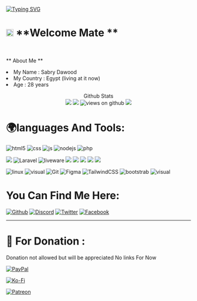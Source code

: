 [![Typing SVG](https://readme-typing-svg.herokuapp.com?font=Fira+Code&size=28&pause=1000&width=1000&lines=Hey!+Welcome+To+Sabry+Dawood+Gate)](https://github.com/virgel1995)

# <img src="https://emojis.slackmojis.com/emojis/images/1531849430/4246/blob-sunglasses.gif?1531849430" width="20"/> **Welcome Mate **
</br>

** About Me **

<tl>
<li> 
My Name : Sabry Dawood
</li>
<li> 
My Country : Egypt (living at it now)
</li>
<li> 
Age : 28 years
</li>
</tl>

<p align="center"> 
  Github Stats<br>
  
<img src="https://github-readme-stats.vercel.app/api?username=virgel1995&show_icons=true&hide_title=false&theme=chartreuse-dark" />
<img src="https://github-readme-stats.vercel.app/api/top-langs/?username=virgel1995&layout=compact&theme=tokyonight"/>
<img src="https://komarev.com/ghpvc/?username=virgel1995" alt="views on github" />
<img src="https://github-profile-trophy.vercel.app/?username=virgel1995&theme=darkhub&no-frame=true" />
</p>


# 🌍languages And Tools:


<p>
  <img alt="html5" src="https://img.shields.io/badge/-HTML5-E34F26?style=social&logo=html5&logoColor=orange" />
  <img alt="css" src="https://img.shields.io/badge/-CSS-00A6FF?style=social&logo=css3&logoColor=blue" />
  <img alt="js" src="https://img.shields.io/badge/-Javascript-FFEE00?style=social&logo=javascript&logoColor=FFEE00" />
  <img alt="nodejs" src="https://img.shields.io/badge/-NodeJS-43853D?style=social&logo=Node.js&logoColor=green" />
  <img alt="php" src="https://img.shields.io/badge/-Php-blue?style=social&logo=Php&logoColor=blue" />
</p>
<p>
<img src="https://img.shields.io/badge/-TypeScript-007ACC?style=social&logo=typescript&logoColor=blue "/>
 <img alt="Laravel" src="https://img.shields.io/badge/-Laravel-red?style=social&logo=Laravel&logoColor=red" />
 <img alt="liveware" src="https://img.shields.io/badge/-Livewire-red?style=social&logo=livewire&logoColor=orange" />
<img src="https://img.shields.io/badge/-Heroku-430098?style=social&logo=heroku&logoColor=430098"/> 
<img src="https://img.shields.io/badge/-NPM-CB3837?style=social&logo=npm&logoColor=white "/>
<img src="https://img.shields.io/badge/-MongoDB-13aa52?style=social&logo=mongodb&logoColor=green"/> 
<img src="https://img.shields.io/badge/-MySql-13aa52?style=social&logo=mysql&logoColor=blue"/> 
<img src="https://img.shields.io/badge/-Sql-13aa52?style=social&logo=Oracle&logoColor=blue"/> 
</p>
<p>
<img alt="linux" src="https://img.shields.io/badge/Linux-3d3d3d?style=social&logo=linux&logoColor=black"/>
    <img alt="visual" src="https://img.shields.io/badge/Visual_Studio_Code-3d3d3d?style=social&logo=visual%20studio%20code&logoColor=0078D4"/>
    <img alt="Git" src="https://img.shields.io/badge/Git-3d3d3d?style=social&logo=Git&logoColor=orange"/>
    <img alt="Figma" src="https://img.shields.io/badge/Figma-3d3d3d?style=social&logo=Figma&logoColor=e04a34"/>
<img alt="TailwindCSS" src="https://img.shields.io/badge/Tailwind_Css-3d3d3d?style=social&logo=tailwind%20css&logoColor=0078D4"/>

<img alt="bootstrab" src="https://img.shields.io/badge/bootstrap-3d3d3d?style=social&logo=bootstrap&logoColor=purple"/>
    <img alt="visual" src="https://img.shields.io/badge/Github-3d3d3d?style=social&logo=github&logoColor=0078D4"/>
</p>
  



# You Can Find Me Here:
[<img alt="Github" src="https://img.shields.io/badge/github-blue?style=social&logo=github&logoColor=black" />](https://github.com/virgel1995)
[<img alt="Discord" src="https://img.shields.io/badge/discord-blue?style=social&logo=discord&logoColor=blue" />](https://discord.com/users/799984138111287337)
[<img alt="Twitter" src="https://img.shields.io/badge/Twitter-blue?style=social&logo=twitter&logoColor=blue" />](https://discord.com/users/799984138111287337)
[<img alt="Facebook" src="https://img.shields.io/badge/Facebook-blue?style=social&logo=Facebook&logoColor=blue" />](https://fb.com/sabry.dawood.79)

------------






# 🏧 For Donation :
<p>Donation not allowed but will be appreciated No links For Now  </p>

[<img alt="PayPal" src="https://img.shields.io/badge/Paypal-white?style=social&logo=paypal&logoColor=blue" />](https://fb.com/sabry.dawood.79)

[<img alt="Ko-Fi" src="https://img.shields.io/badge/Kofi-white?style=social&logo=kofi&logoColor=orange" />](https://fb.com/sabry.dawood.79) 

[<img alt="Patreon" src="https://img.shields.io/badge/Patreon-white?style=social&logo=patreon&logoColor=orange" />](https://fb.com/sabry.dawood.79)
